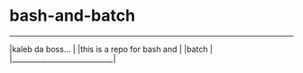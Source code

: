 # bash-and-batch
 ____________________________
|kaleb da boss...            |
|this is a repo for bash and |
|batch                       |
|____________________________|
